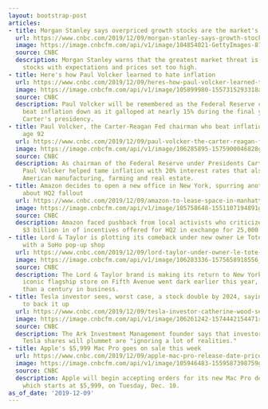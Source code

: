 ```yaml
---
layout: bootstrap-post
articles:
- title: Morgan Stanley says overpriced growth stocks are the market's 'greatest risk'
  url: https://www.cnbc.com/2019/12/09/morgan-stanley-says-growth-stocks-are-the-markets-greatest-risk.html
  image: https://image.cnbcfm.com/api/v1/image/104854021-GettyImages-876722966.jpg?v=1575893759
  source: CNBC
  description: Morgan Stanley warns that the greatest market threat is frothy growth
    stocks with expectations and prices set too high.
- title: Here's how Paul Volcker learned to hate inflation
  url: https://www.cnbc.com/2019/12/09/heres-how-paul-volcker-learned-to-hate-inflation.html
  image: https://image.cnbcfm.com/api/v1/image/105899980-1557315293318ap_7908060242.jpg?v=1557316829
  source: CNBC
  description: Paul Volcker will be remembered as the Federal Reserve chairman who
    beat inflation down as it galloped at nearly 15% during the final year of Jimmy
    Carter's presidency.
- title: Paul Volcker, the Carter-Reagan Fed chairman who beat inflation, dies at
    age 92
  url: https://www.cnbc.com/2019/12/09/paul-volcker-the-carter-reagan-fed-chairman-who-beat-inflation-dies-at-92.html
  image: https://image.cnbcfm.com/api/v1/image/106285895-1575900046828gettyimages-640033328.jpeg?v=1575900068
  source: CNBC
  description: As chairman of the Federal Reserve under Presidents Carter and Reagan,
    Paul Volcker helped tame inflation with 20% interest rates that also crunched
    American manufacturing, farming and real estate.
- title: Amazon decides to open a new office in New York, spurring another debate
    about HQ2 fallout
  url: https://www.cnbc.com/2019/12/09/amazon-to-lease-space-in-manhattan-less-than-a-year-after-hq2-fallout.html
  image: https://image.cnbcfm.com/api/v1/image/105758648-1551107194891gettyimages-1065619012.jpeg?v=1575898550
  source: CNBC
  description: Amazon faced pushback from local activists who criticized the nearly
    $3 billion in of incentives offered for HQ2 in exchange for 25,000 jobs.
- title: Lord & Taylor is plotting its comeback under new owner Le Tote, starting
    with a SoHo pop-up shop
  url: https://www.cnbc.com/2019/12/09/lord-taylor-under-owner-le-tote-opens-soho-holiday-pop-up-shop.html
  image: https://image.cnbcfm.com/api/v1/image/106283336-1575658918556_dsc1617_2019101485042227_20191014085606.jpg?v=1575660819
  source: CNBC
  description: The Lord & Taylor brand is making its return to New York, after its
    iconic flagship store on Fifth Avenue went dark earlier this year, following more
    than a century in business.
- title: Tesla investor sees, worst case, a stock double by 2024, saying she has numbers
    to back it up
  url: https://www.cnbc.com/2019/12/09/tesla-investor-catherine-wood-sees-worst-case-a-stock-double-by-2024.html
  image: https://image.cnbcfm.com/api/v1/image/106261242-1574442154471rtx7a0lx.jpg?v=1574442584
  source: CNBC
  description: The Ark Investment Management founder says that investors who think
    Tesla shares will plummet are "ignoring a lot of realities."
- title: Apple's $5,999 Mac Pro goes on sale this week
  url: https://www.cnbc.com/2019/12/09/apple-mac-pro-release-date-price.html
  image: https://image.cnbcfm.com/api/v1/image/105946483-1559587398759gettyimages-1153486593.jpeg?v=1575898587
  source: CNBC
  description: Apple will begin accepting orders for its new Mac Pro desktop computer,
    which starts at $5,999, on Tuesday, Dec. 10.
as_of_date: '2019-12-09'
---
```


